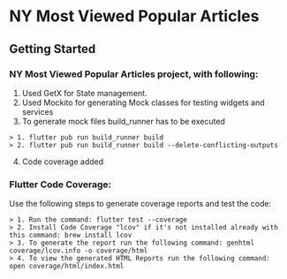 # NY Most Viewed Popular Articles
## Getting Started

### NY Most Viewed Popular Articles project, with following:
1. Used GetX for State management.
2. Used Mockito for generating Mock classes for testing widgets and services
3. To generate mock files build_runner has to be executed
```
> 1. flutter pub run build_runner build
> 2. flutter pub run build_runner build --delete-conflicting-outputs
```
4. Code coverage added

### Flutter Code Coverage:
Use the following steps to generate coverage reports and test the code:
```
> 1. Run the command: flutter test --coverage
> 2. Install Code Coverage "lcov" if it's not installed already with this command: brew install lcov
> 3. To generate the report run the following command: genhtml coverage/lcov.info -o coverage/html
> 4. To view the generated HTML Reports run the following command: open coverage/html/index.html
```
